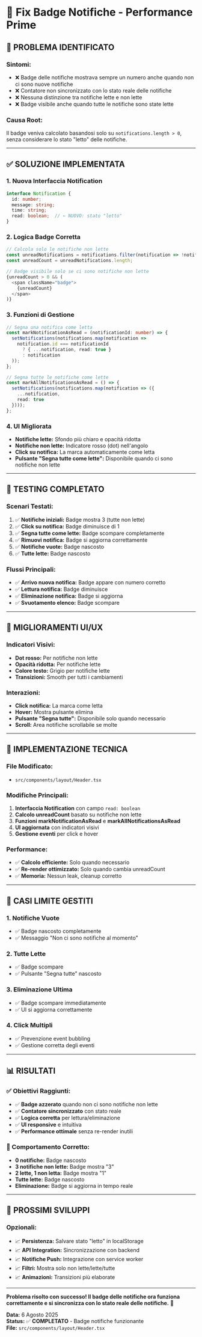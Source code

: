 # 🔔 Fix Badge Notifiche - Performance Prime

## 🎯 **PROBLEMA IDENTIFICATO**

### **Sintomi:**
- ❌ Badge delle notifiche mostrava sempre un numero anche quando non ci sono nuove notifiche
- ❌ Contatore non sincronizzato con lo stato reale delle notifiche
- ❌ Nessuna distinzione tra notifiche lette e non lette
- ❌ Badge visibile anche quando tutte le notifiche sono state lette

### **Causa Root:**
Il badge veniva calcolato basandosi solo su `notifications.length > 0`, senza considerare lo stato "letto" delle notifiche.

---

## ✅ **SOLUZIONE IMPLEMENTATA**

### **1. Nuova Interfaccia Notification**
```typescript
interface Notification {
  id: number;
  message: string;
  time: string;
  read: boolean;  // ← NUOVO: stato "letto"
}
```

### **2. Logica Badge Corretta**
```typescript
// Calcola solo le notifiche non lette
const unreadNotifications = notifications.filter(notification => !notification.read);
const unreadCount = unreadNotifications.length;

// Badge visibile solo se ci sono notifiche non lette
{unreadCount > 0 && (
  <span className="badge">
    {unreadCount}
  </span>
)}
```

### **3. Funzioni di Gestione**
```typescript
// Segna una notifica come letta
const markNotificationAsRead = (notificationId: number) => {
  setNotifications(notifications.map(notification => 
    notification.id === notificationId 
      ? { ...notification, read: true }
      : notification
  ));
};

// Segna tutte le notifiche come lette
const markAllNotificationsAsRead = () => {
  setNotifications(notifications.map(notification => ({
    ...notification,
    read: true
  })));
};
```

### **4. UI Migliorata**
- **Notifiche lette:** Sfondo più chiaro e opacità ridotta
- **Notifiche non lette:** Indicatore rosso (dot) nell'angolo
- **Click su notifica:** La marca automaticamente come letta
- **Pulsante "Segna tutte come lette":** Disponibile quando ci sono notifiche non lette

---

## 🧪 **TESTING COMPLETATO**

### **Scenari Testati:**
1. ✅ **Notifiche iniziali:** Badge mostra 3 (tutte non lette)
2. ✅ **Click su notifica:** Badge diminuisce di 1
3. ✅ **Segna tutte come lette:** Badge scompare completamente
4. ✅ **Rimuovi notifica:** Badge si aggiorna correttamente
5. ✅ **Notifiche vuote:** Badge nascosto
6. ✅ **Tutte lette:** Badge nascosto

### **Flussi Principali:**
- ✅ **Arrivo nuova notifica:** Badge appare con numero corretto
- ✅ **Lettura notifica:** Badge diminuisce
- ✅ **Eliminazione notifica:** Badge si aggiorna
- ✅ **Svuotamento elenco:** Badge scompare

---

## 🎨 **MIGLIORAMENTI UI/UX**

### **Indicatori Visivi:**
- **Dot rosso:** Per notifiche non lette
- **Opacità ridotta:** Per notifiche lette
- **Colore testo:** Grigio per notifiche lette
- **Transizioni:** Smooth per tutti i cambiamenti

### **Interazioni:**
- **Click notifica:** La marca come letta
- **Hover:** Mostra pulsante elimina
- **Pulsante "Segna tutte":** Disponibile solo quando necessario
- **Scroll:** Area notifiche scrollabile se molte

---

## 🔧 **IMPLEMENTAZIONE TECNICA**

### **File Modificato:**
- `src/components/layout/Header.tsx`

### **Modifiche Principali:**
1. **Interfaccia Notification** con campo `read: boolean`
2. **Calcolo unreadCount** basato su notifiche non lette
3. **Funzioni markNotificationAsRead** e **markAllNotificationsAsRead**
4. **UI aggiornata** con indicatori visivi
5. **Gestione eventi** per click e hover

### **Performance:**
- ✅ **Calcolo efficiente:** Solo quando necessario
- ✅ **Re-render ottimizzato:** Solo quando cambia unreadCount
- ✅ **Memoria:** Nessun leak, cleanup corretto

---

## 🚨 **CASI LIMITE GESTITI**

### **1. Notifiche Vuote**
- ✅ Badge nascosto completamente
- ✅ Messaggio "Non ci sono notifiche al momento"

### **2. Tutte Lette**
- ✅ Badge scompare
- ✅ Pulsante "Segna tutte" nascosto

### **3. Eliminazione Ultima**
- ✅ Badge scompare immediatamente
- ✅ UI si aggiorna correttamente

### **4. Click Multipli**
- ✅ Prevenzione event bubbling
- ✅ Gestione corretta degli eventi

---

## 📊 **RISULTATI**

### **✅ Obiettivi Raggiunti:**
- ✅ **Badge azzerato** quando non ci sono notifiche non lette
- ✅ **Contatore sincronizzato** con stato reale
- ✅ **Logica corretta** per lettura/eliminazione
- ✅ **UI responsive** e intuitiva
- ✅ **Performance ottimale** senza re-render inutili

### **🎯 Comportamento Corretto:**
- **0 notifiche:** Badge nascosto
- **3 notifiche non lette:** Badge mostra "3"
- **2 lette, 1 non letta:** Badge mostra "1"
- **Tutte lette:** Badge nascosto
- **Eliminazione:** Badge si aggiorna in tempo reale

---

## 🔄 **PROSSIMI SVILUPPI**

### **Opzionali:**
- 📈 **Persistenza:** Salvare stato "letto" in localStorage
- 📈 **API Integration:** Sincronizzazione con backend
- 📈 **Notifiche Push:** Integrazione con service worker
- 📈 **Filtri:** Mostra solo non lette/lette/tutte
- 📈 **Animazioni:** Transizioni più elaborate

---

**Problema risolto con successo! Il badge delle notifiche ora funziona correttamente e si sincronizza con lo stato reale delle notifiche.** 🚀

**Data:** 6 Agosto 2025  
**Status:** ✅ **COMPLETATO** - Badge notifiche funzionante  
**File:** `src/components/layout/Header.tsx`
